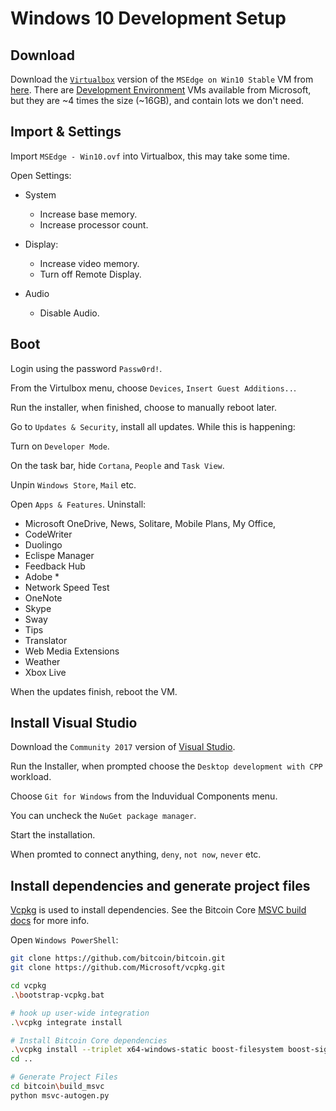 # Windows 10 Development Setup

## Download
Download the [`Virtualbox`](https://www.virtualbox.org/) version of the `MSEdge on Win10 Stable` VM from [here](https://developer.microsoft.com/en-us/microsoft-edge/tools/vms/). There are [Development Environment](https://developer.microsoft.com/en-us/windows/downloads/virtual-machines) VMs available from Microsoft, but they are ~4 times the size (~16GB), and contain lots we don't need.

## Import & Settings
Import `MSEdge - Win10.ovf` into Virtualbox, this may take some time.

Open Settings:
- System
    - Increase base memory.
    - Increase processor count.

- Display:
    - Increase video memory. 
    - Turn off Remote Display.

- Audio
    - Disable Audio.

## Boot
Login using the password `Passw0rd!`.

From the Virtulbox menu, choose `Devices`, `Insert Guest Additions..`.

Run the installer, when finished, choose to manually reboot later.

Go to `Updates & Security`, install all updates. While this is happening:

Turn on `Developer Mode`.

On the task bar, hide `Cortana`, `People` and `Task View`.

Unpin `Windows Store`, `Mail` etc.

Open `Apps & Features`. Uninstall:
- Microsoft OneDrive, News, Solitare, Mobile Plans, My Office, 
- CodeWriter
- Duolingo
- Eclispe Manager
- Feedback Hub
- Adobe *
- Network Speed Test
- OneNote
- Skype
- Sway
- Tips
- Translator
- Web Media Extensions
- Weather
- Xbox Live

When the updates finish, reboot the VM.

## Install Visual Studio

Download the `Community 2017` version of [Visual Studio](https://visualstudio.microsoft.com/vs/).

Run the Installer, when prompted choose the `Desktop development with CPP` workload. 

Choose `Git for Windows` from the Induvidual Components menu.

You can uncheck the `NuGet package manager`.

Start the installation.

When promted to connect anything, `deny`, `not now`, `never` etc.

## Install dependencies and generate project files
[Vcpkg](https://github.com/Microsoft/vcpkg.git) is used to install dependencies.
See the Bitcoin Core [MSVC build docs](https://github.com/bitcoin/bitcoin/tree/master/build_msvc) for more info.

Open `Windows PowerShell`:
```bash
git clone https://github.com/bitcoin/bitcoin.git
git clone https://github.com/Microsoft/vcpkg.git

cd vcpkg
.\bootstrap-vcpkg.bat

# hook up user-wide integration
.\vcpkg integrate install

# Install Bitcoin Core dependencies
.\vcpkg install --triplet x64-windows-static boost-filesystem boost-signals2 boost-test libevent openssl zeromq berkeleydb secp256k1 leveldb
cd ..

# Generate Project Files
cd bitcoin\build_msvc
python msvc-autogen.py
```
